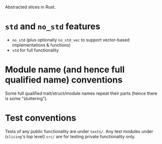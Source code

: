 Abstracted slices in Rust.

# `std` and `no_std` features
- `no_std` (plus optionally `no_std_vec` to support vector-based implementations & functions)
- `std` for full functionality

# Module name (and hence full qualified name) conventions
Some full qualified trait/struct/module names repeat their parts (hence there is some "stuttering").

# Test conventions
Tests of any public functionality are under `tests/`. Any test modules under (`slicing`'s top level) `src/` are for testing private functionality only.